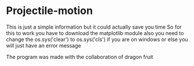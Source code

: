 # Projectile-motion

This is just a simple information but it could actually save you time
So for this to work you have to download the matplotlib module
also you need to change the os.sys('clear') to os.sys('cls') if you are on windows or else you will just have an error message

The program was made with the collaboration of dragon fruit
